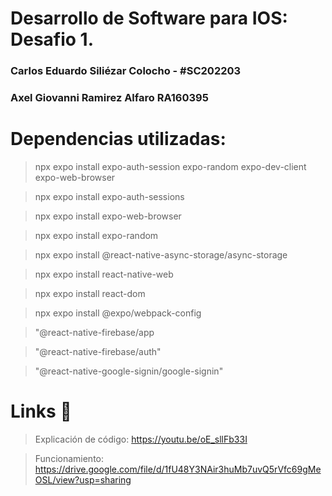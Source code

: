 # Desarrollo de Software para IOS: Desafio 1.

### Carlos Eduardo Siliézar Colocho - #SC202203
### Axel Giovanni Ramirez Alfaro RA160395


# Dependencias utilizadas:

> npx expo install expo-auth-session expo-random expo-dev-client expo-web-browser

> npx expo install expo-auth-sessions

> npx expo install expo-web-browser

> npx expo install expo-random

> npx expo install @react-native-async-storage/async-storage

> npx expo install react-native-web

> npx expo install react-dom

> npx expo install @expo/webpack-config

> "@react-native-firebase/app

> "@react-native-firebase/auth"

> "@react-native-google-signin/google-signin"

# Links 🔗

> Explicación de código: https://youtu.be/oE_sllFb33I

> Funcionamiento: https://drive.google.com/file/d/1fU48Y3NAir3huMb7uvQ5rVfc69gMeOSL/view?usp=sharing
